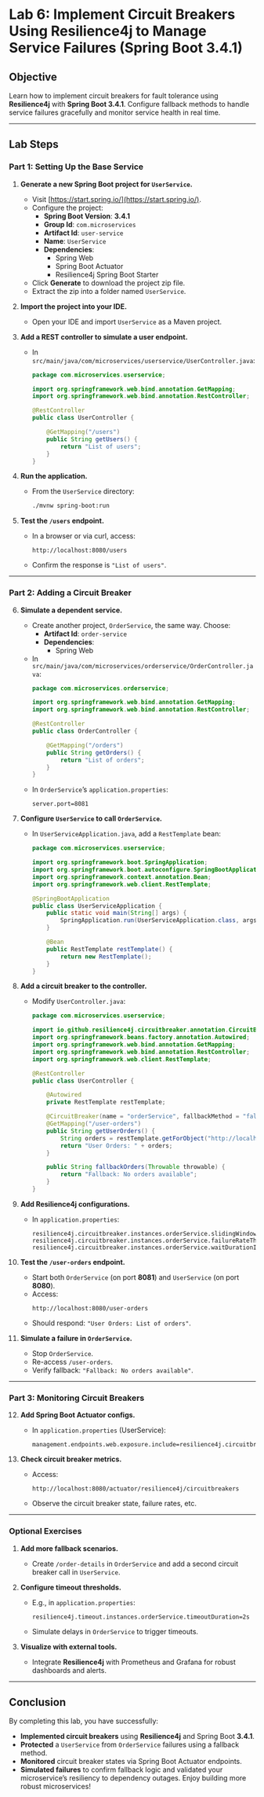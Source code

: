 # **Lab 6: Implement Circuit Breakers Using Resilience4j to Manage Service Failures (Spring Boot 3.4.1)**

## **Objective**
Learn how to implement circuit breakers for fault tolerance using **Resilience4j** with **Spring Boot 3.4.1**. Configure fallback methods to handle service failures gracefully and monitor service health in real time.

---

## **Lab Steps**

### **Part 1: Setting Up the Base Service**

1. **Generate a new Spring Boot project for `UserService`.**
   - Visit [https://start.spring.io/](https://start.spring.io/).
   - Configure the project:
     - **Spring Boot Version**: **3.4.1**
     - **Group Id**: `com.microservices`
     - **Artifact Id**: `user-service`
     - **Name**: `UserService`
     - **Dependencies**:
       - Spring Web
       - Spring Boot Actuator
       - Resilience4j Spring Boot Starter
   - Click **Generate** to download the project zip file.
   - Extract the zip into a folder named `UserService`.

2. **Import the project into your IDE.**
   - Open your IDE and import `UserService` as a Maven project.

3. **Add a REST controller to simulate a user endpoint.**
   - In `src/main/java/com/microservices/userservice/UserController.java`:
     ```java
     package com.microservices.userservice;

     import org.springframework.web.bind.annotation.GetMapping;
     import org.springframework.web.bind.annotation.RestController;

     @RestController
     public class UserController {

         @GetMapping("/users")
         public String getUsers() {
             return "List of users";
         }
     }
     ```

4. **Run the application.**
   - From the `UserService` directory:
     ```bash
     ./mvnw spring-boot:run
     ```

5. **Test the `/users` endpoint.**
   - In a browser or via curl, access:
     ```
     http://localhost:8080/users
     ```
   - Confirm the response is `"List of users"`.

---

### **Part 2: Adding a Circuit Breaker**

6. **Simulate a dependent service.**
   - Create another project, `OrderService`, the same way. Choose:
     - **Artifact Id**: `order-service`
     - **Dependencies**: 
       - Spring Web
   - In `src/main/java/com/microservices/orderservice/OrderController.java`:
     ```java
     package com.microservices.orderservice;

     import org.springframework.web.bind.annotation.GetMapping;
     import org.springframework.web.bind.annotation.RestController;

     @RestController
     public class OrderController {

         @GetMapping("/orders")
         public String getOrders() {
             return "List of orders";
         }
     }
     ```
   - In `OrderService`’s `application.properties`:
     ```properties
     server.port=8081
     ```

7. **Configure `UserService` to call `OrderService`.**
   - In `UserServiceApplication.java`, add a `RestTemplate` bean:
     ```java
     package com.microservices.userservice;

     import org.springframework.boot.SpringApplication;
     import org.springframework.boot.autoconfigure.SpringBootApplication;
     import org.springframework.context.annotation.Bean;
     import org.springframework.web.client.RestTemplate;

     @SpringBootApplication
     public class UserServiceApplication {
         public static void main(String[] args) {
             SpringApplication.run(UserServiceApplication.class, args);
         }

         @Bean
         public RestTemplate restTemplate() {
             return new RestTemplate();
         }
     }
     ```

8. **Add a circuit breaker to the controller.**
   - Modify `UserController.java`:
     ```java
     package com.microservices.userservice;

     import io.github.resilience4j.circuitbreaker.annotation.CircuitBreaker;
     import org.springframework.beans.factory.annotation.Autowired;
     import org.springframework.web.bind.annotation.GetMapping;
     import org.springframework.web.bind.annotation.RestController;
     import org.springframework.web.client.RestTemplate;

     @RestController
     public class UserController {

         @Autowired
         private RestTemplate restTemplate;

         @CircuitBreaker(name = "orderService", fallbackMethod = "fallbackOrders")
         @GetMapping("/user-orders")
         public String getUserOrders() {
             String orders = restTemplate.getForObject("http://localhost:8081/orders", String.class);
             return "User Orders: " + orders;
         }

         public String fallbackOrders(Throwable throwable) {
             return "Fallback: No orders available";
         }
     }
     ```

9. **Add Resilience4j configurations.**
   - In `application.properties`:
     ```properties
     resilience4j.circuitbreaker.instances.orderService.slidingWindowSize=10
     resilience4j.circuitbreaker.instances.orderService.failureRateThreshold=50
     resilience4j.circuitbreaker.instances.orderService.waitDurationInOpenState=10s
     ```

10. **Test the `/user-orders` endpoint.**
    - Start both `OrderService` (on port **8081**) and `UserService` (on port **8080**).
    - Access:
      ```
      http://localhost:8080/user-orders
      ```
    - Should respond: `"User Orders: List of orders"`.

11. **Simulate a failure in `OrderService`.**
    - Stop `OrderService`.
    - Re-access `/user-orders`.
    - Verify fallback: `"Fallback: No orders available"`.

---

### **Part 3: Monitoring Circuit Breakers**

12. **Add Spring Boot Actuator configs.**
    - In `application.properties` (UserService):
      ```properties
      management.endpoints.web.exposure.include=resilience4j.circuitbreakers
      ```

13. **Check circuit breaker metrics.**
    - Access:
      ```
      http://localhost:8080/actuator/resilience4j/circuitbreakers
      ```
    - Observe the circuit breaker state, failure rates, etc.

---

### **Optional Exercises**

1. **Add more fallback scenarios.**
   - Create `/order-details` in `OrderService` and add a second circuit breaker call in `UserService`.

2. **Configure timeout thresholds.**
   - E.g., in `application.properties`:
     ```properties
     resilience4j.timeout.instances.orderService.timeoutDuration=2s
     ```
   - Simulate delays in `OrderService` to trigger timeouts.

3. **Visualize with external tools.**
   - Integrate **Resilience4j** with Prometheus and Grafana for robust dashboards and alerts.

---

## **Conclusion**
By completing this lab, you have successfully:
- **Implemented circuit breakers** using **Resilience4j** and Spring Boot **3.4.1**.
- **Protected** a `UserService` from `OrderService` failures using a fallback method.
- **Monitored** circuit breaker states via Spring Boot Actuator endpoints.
- **Simulated failures** to confirm fallback logic and validated your microservice’s resiliency to dependency outages. Enjoy building more robust microservices!
